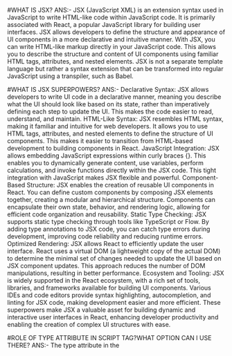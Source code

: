 #WHAT IS JSX?
ANS:-
JSX (JavaScript XML) is an extension syntax used in JavaScript to write HTML-like code within JavaScript code. It is primarily associated with React, a popular JavaScript library for building user interfaces. JSX allows developers to define the structure and appearance of UI components in a more declarative and intuitive manner.
With JSX, you can write HTML-like markup directly in your JavaScript code. This allows you to describe the structure and content of UI components using familiar HTML tags, attributes, and nested elements. JSX is not a separate template language but rather a syntax extension that can be transformed into regular JavaScript using a transpiler, such as Babel.

#WHAT IS JSX SUPERPOWERS?
ANS:-
Declarative Syntax: JSX allows developers to write UI code in a declarative manner, meaning you describe what the UI should look like based on its state, rather than imperatively defining each step to update the UI. This makes the code easier to read, understand, and maintain.
HTML-Like Syntax: JSX resembles HTML syntax, making it familiar and intuitive for web developers. It allows you to use HTML tags, attributes, and nested elements to define the structure of UI components. This makes it easier to transition from HTML-based development to building components in React.
JavaScript Integration: JSX allows embedding JavaScript expressions within curly braces {}. This enables you to dynamically generate content, use variables, perform calculations, and invoke functions directly within the JSX code. This tight integration with JavaScript makes JSX flexible and powerful.
Component-Based Structure: JSX enables the creation of reusable UI components in React. You can define custom components by composing JSX elements together, creating a modular and hierarchical structure. Components can encapsulate their own state, behavior, and rendering logic, allowing for efficient code organization and reusability.
Static Type Checking: JSX supports static type checking through tools like TypeScript or Flow. By adding type annotations to JSX code, you can catch type errors during development, improving code reliability and reducing runtime errors.
Optimized Rendering: JSX allows React to efficiently update the user interface. React uses a virtual DOM (a lightweight copy of the actual DOM) to determine the minimal set of changes needed to update the UI based on JSX component updates. This approach reduces the number of DOM manipulations, resulting in better performance.
Ecosystem and Tooling: JSX is widely supported in the React ecosystem, with a rich set of tools, libraries, and frameworks available for building UI components. Various IDEs and code editors provide syntax highlighting, autocompletion, and linting for JSX code, making development easier and more efficient.
These superpowers make JSX a valuable asset for building dynamic and interactive user interfaces in React, enhancing developer productivity and enabling the creation of complex UI structures with ease.


#ROLE OF TYPE ATTRIBUTE IN SCRIPT TAG?WHAT OPTION CAN I USE THERE?
ANS:-
The type attribute in the <script> tag is used to specify the MIME type of the content within the script block. It helps the browser understand how to interpret and execute the script code. The type attribute is optional, and if it is not provided, the default value is assumed to be "text/javascript".

Here are some common values for the type attribute:

"text/javascript": This is the most common and widely supported value for the type attribute. It indicates that the content within the <script> block is JavaScript code.

"module": This value is used to indicate that the script is an ECMAScript module. Modules are used to encapsulate and organize JavaScript code, allowing for better code organization and reusability. When using "module", the script file is fetched with CORS and executes in strict mode.


#TITLE COMPONENT VS <TITLE COMPONENT/>VS <TITLE COMPONENT> VS </TITLE COMPONENET> IN JSX?
ANS:-
In JSX, the usage of angle brackets < > and self-closing tags / determines how components are represented and rendered.

 1.Title component: This refers to a JSX component named Title that is used without opening or closing tags. It could be a custom component or a built-in React component. 
 2.<Title component/>: This syntax represents a self-closing tag for the Title component. It is equivalent to the previous example but uses self-closing syntax. 
 3.<Title component>: This syntax without a closing tag represents an opening tag for the Title component. It is used when you want to include content within the component.
 4.</Title component>: This syntax with a closing tag is not valid in JSX. The closing tag is used to denote the end of a JSX component, but it should match the opening tag of the same component. 